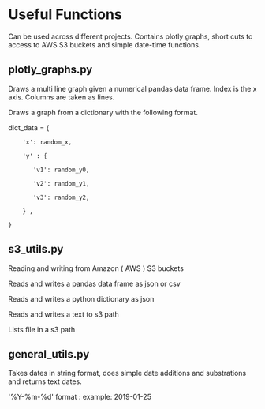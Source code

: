 # Useful Functions
Can be used across different projects.
Contains plotly graphs, short cuts to access to AWS S3 buckets and simple date-time functions.

## plotly_graphs.py
Draws a multi line graph given a numerical pandas data frame. Index is the x axis. Columns are taken as lines. 

Draws a graph from a dictionary with the following format.

dict_data = {

        'x': random_x,
        
        'y' : {
        
           'v1': random_y0,
           
           'v2': random_y1,
           
           'v3': random_y2,
           
        } ,
        
    }

## s3_utils.py
Reading and writing from Amazon ( AWS ) S3 buckets


Reads and writes a pandas data frame as json or csv

Reads and writes a python dictionary as json 

Reads and writes a text to s3 path

Lists file in a s3 path

## general_utils.py
Takes dates in string format, does simple date additions and substrations and returns text dates.

'%Y-%m-%d'  format : example: 2019-01-25 



